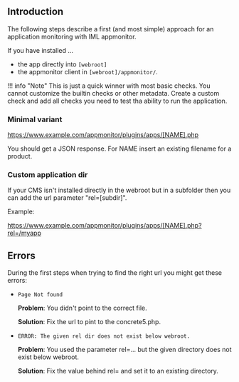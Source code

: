 ## Introduction

The following steps describe a first (and most simple) approach for an application monitoring with IML appmonitor.

If you have installed ...

* the app directly into `[webroot]`
* the appmonitor client in `[webroot]/appmonitor/`.

!!! info "Note"
    This is just a quick winner with most basic checks.
    You cannot customize the builtin checks or other metadata.
    Create a custom check and add all checks you need to test tha ability to run the application.

### Minimal variant

https://www.example.com/appmonitor/plugins/apps/[NAME].php

You should get a JSON response. For NAME insert an existing filename for a product.

### Custom application dir

If your CMS isn't installed directly in the webroot but in a subfolder then you can add the url parameter "rel=[subdir]".

Example:

https://www.example.com/appmonitor/plugins/apps/[NAME].php?rel=/myapp

## Errors

During the first steps when trying to find the right url you might get these errors:

* `Page Not found`

    **Problem**: You didn't point to the correct file.

    **Solution**: Fix the url to pint to the concrete5.php.

* `ERROR: The given rel dir does not exist below webroot.`

    **Problem**: You used the parameter rel=... but the given directory does not exist below webroot.

    **Solution**: Fix the value behind rel= and set it to an existing directory.

